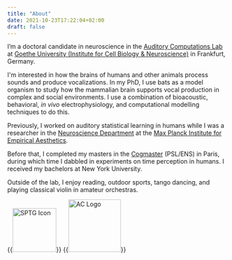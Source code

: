 ```yaml
---
title: "About"
date: 2021-10-23T17:22:04+02:00
draft: false
---
```




I’m a doctoral candidate in neuroscience in the [Auditory Computations Lab](https://www.julio-hechavarria.com/) at [Goethe University (Institute for Cell Biology & Neuroscience)](https://www.goethe-university-frankfurt.de/45912568/Institute_of_Cell_Biology___Neuroscience) in Frankfurt, Germany.

I'm interested in how the brains of humans and other animals process sounds and produce vocalizations. In my PhD, I use bats as a model organism to study how the mammalian brain supports vocal production in complex and social environments. I use a combination of bioacoustic, behavioral, *in vivo* electrophysiology, and computational modelling techniques to do this. 

Previously, I worked on auditory statistical learning in humans while I was a researcher in the [Neuroscience Department](https://www.aesthetics.mpg.de/en/research/department-of-neuroscience.html) at the [Max Planck Institute for Empirical Aesthetics](https://www.aesthetics.mpg.de/en.html). 

Before that, I completed my masters in the [Cogmaster](https://cogmaster.ens.psl.eu/en) (PSL/ENS) in Paris, during which time I dabbled in experiments on time perception in humans. I received my bachelors at New York University.

Outside of the lab, I enjoy reading, outdoor sports, tango dancing, and playing classical violin in amateur orchestras. 

{{<image src="/sptg.png" alt="SPTG Icon" class=".float-left" width="100px">}} 
{{<image src="/aclab.png" alt="AC Logo" class=".float-right" width="120px">}} 

